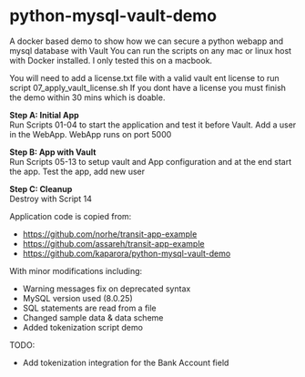 # python-mysql-vault-demo
A docker based demo to show how we can secure a python webapp and mysql database with Vault
You can run the scripts on any mac or linux host with Docker installed.
I only tested this on a macbook. 

You will need to add a license.txt file with a valid vault ent license to run script 07_apply_vault_license.sh
If you dont have a license you must finish the demo within 30 mins which is doable.
  
**Step A: Initial App**  
Run Scripts 01-04 to start the application and test it before Vault.
Add a user in the WebApp.
WebApp runs on port 5000
  
**Step B: App with Vault**  
Run Scripts 05-13 to setup vault and App configuration and at the end start the app.
Test the app, add new user
  
**Step C: Cleanup**   
Destroy with Script 14

Application code is copied from: 
 - https://github.com/norhe/transit-app-example 
 - https://github.com/assareh/transit-app-example
 - https://github.com/kaparora/python-mysql-vault-demo

With minor modifications including:
 - Warning messages fix on deprecated syntax
 - MySQL version used (8.0.25)
 - SQL statements are read from a file
 - Changed sample data & data scheme
 - Added tokenization script demo

TODO:
 - Add tokenization integration for the Bank Account field
